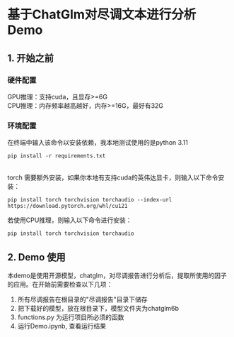 # 基于ChatGlm对尽调文本进行分析 Demo

## 1. 开始之前

### 硬件配置
GPU推理：支持cuda，且显存>=6G \
CPU推理：内存频率越高越好，内存>=16G，最好有32G

### 环境配置

在终端中输入该命令以安装依赖，我本地测试使用的是python 3.11

```
pip install -r requirements.txt
```
\
torch 需要额外安装，如果你本地有支持cuda的英伟达显卡，则输入以下命令安装：
```
pip install torch torchvision torchaudio --index-url https://download.pytorch.org/whl/cu121
```
若使用CPU推理，则输入以下命令进行安装：
```
pip install torch torchvision torchaudio
```

## 2. Demo 使用
本demo是使用开源模型，chatglm，对尽调报告进行分析后，提取所使用的因子的应用。在开始前需要检查以下几项：
1. 所有尽调报告在根目录的"尽调报告"目录下储存
2. 把下载好的模型，放在根目录下，模型文件夹为chatglm6b
3. functions.py 为运行项目所必须的函数
4. 运行Demo.ipynb, 查看运行结果


